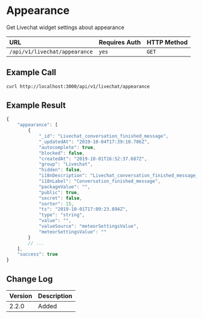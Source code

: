 # Appearance

Get Livechat widget settings about appearance

| URL | Requires Auth | HTTP Method |
| :--- | :--- | :--- |
| `/api/v1/livechat/appearance` | `yes` | `GET` |

## Example Call

```bash
curl http://localhost:3000/api/v1/livechat/appearance
```

## Example Result

```javascript
{
    "appearance": [
        {
            "_id": "Livechat_conversation_finished_message",
            "_updatedAt": "2019-10-04T17:39:10.786Z",
            "autocomplete": true,
            "blocked": false,
            "createdAt": "2019-10-01T16:52:37.687Z",
            "group": "Livechat",
            "hidden": false,
            "i18nDescription": "Livechat_conversation_finished_message_Description",
            "i18nLabel": "Conversation_finished_message",
            "packageValue": "",
            "public": true,
            "secret": false,
            "sorter": 15,
            "ts": "2019-10-01T17:09:23.894Z",
            "type": "string",
            "value": "",
            "valueSource": "meteorSettingsValue",
            "meteorSettingsValue": ""
        }
        // ...
    ],
    "success": true
}
```

## Change Log

| Version | Description |
| :--- | :--- |
| 2.2.0 | Added |


